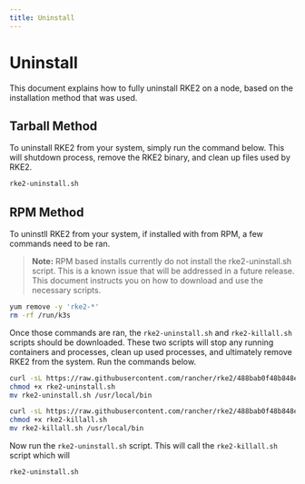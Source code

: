 ```yaml
---
title: Uninstall
---
```


# Uninstall

This document explains how to fully uninstall RKE2 on a node, based on the installation method that was used.

## Tarball Method

To uninstall RKE2 from your system, simply run the command below. This will shutdown process, remove the RKE2 binary, and clean up files used by RKE2.

```bash
rke2-uninstall.sh
```

## RPM Method

To uninstll RKE2 from your system, if installed with from RPM, a few commands need to be ran. 

> **Note:** RPM based installs currently do not install the rke2-uninstall.sh script. This is a known issue that will be addressed in a future release. This document instructs you on how to download and use the necessary scripts.

```bash
yum remove -y 'rke2-*'
rm -rf /run/k3s
```

Once those commands are ran, the `rke2-uninstall.sh` and `rke2-killall.sh` scripts should be downloaded. These two scripts will stop any running containers and processes, clean up used processes, and ultimately remove RKE2 from the system. Run the commands below.

```bash
curl -sL https://raw.githubusercontent.com/rancher/rke2/488bab0f48b848e408ce399c32e7f5f73ce96129/bundle/bin/rke2-uninstall.sh --output rke2-uninstall.sh
chmod +x rke2-uninstall.sh
mv rke2-uninstall.sh /usr/local/bin
```

```bash
curl -sL https://raw.githubusercontent.com/rancher/rke2/488bab0f48b848e408ce399c32e7f5f73ce96129/bundle/bin/rke2-killall.sh --output rke2-killall.sh
chmod +x rke2-killall.sh
mv rke2-killall.sh /usr/local/bin
```

Now run the `rke2-uninstall.sh` script. This will call the `rke2-killall.sh` script which will 

```bash
rke2-uninstall.sh
```

